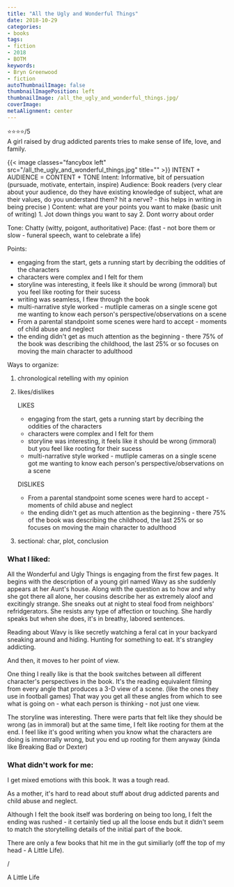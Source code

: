 ```yaml
---
title: "All the Ugly and Wonderful Things"
date: 2018-10-29
categories:
- books
tags:
- fiction
- 2018
- BOTM
keywords:
- Bryn Greenwood
- fiction
autoThumbnailImage: false
thumbnailImagePosition: left
thumbnailImage: /all_the_ugly_and_wonderful_things.jpg/
coverImage: 
metaAlignment: center
---
```


:star::star::star::star:/5 <br>
A girl raised by drug addicted parents tries to make sense of life, love, and family. 
<!--more-->

{{< image classes="fancybox left" src="/all_the_ugly_and_wonderful_things.jpg"  title="" >}}
INTENT + AUDIENCE = CONTENT + TONE
Intent: Informative, bit of persuation (pursuade, motivate, entertain, inspire)
Audience: Book readers (very clear about your audience, do they have existing knowledge of subject, what are their values, do you understand them? hit a nerve? - this helps in writing in being precise )
Content: what are your points you want to make (basic unit of writing)
	1. Jot down things you want to say
	2. Dont worry about order

Tone: Chatty (witty, poigont, authoritative)
Pace: (fast - not bore them or slow - funeral speech, want to celebrate a life)

Points:
- engaging from the start, gets a running start by decribing the oddities of the characters
- characters were complex and I felt for them
- storyline was interesting, it feels like it should be wrong (immoral) but you feel like rooting for their sucess
- writing was seamless, I flew through the book
- multi-narrative style worked - mutliple cameras on a single scene got me wanting to know each person's perspective/observations on a scene
- From a parental standpoint some scenes were hard to accept - moments of child abuse and neglect
- the ending didn't get as much attention as the beginning - there 75% of the book was describing the childhood, the last 25% or so focuses on moving the main character to adulthood

Ways to organize:
1. chronological retelling with my opinion
2. likes/dislikes
	
	LIKES
	- engaging from the start, gets a running start by decribing the oddities of the characters
	- characters were complex and I felt for them
	- storyline was interesting, it feels like it should be wrong (immoral) but you feel like rooting for their sucess
	- multi-narrative style worked - mutliple cameras on a single scene got me wanting to know each person's perspective/observations on a scene
	
	DISLIKES
	- From a parental standpoint some scenes were hard to accept - moments of child abuse and neglect
	- the ending didn't get as much attention as the beginning - there 75% of the book was describing the childhood, the last 25% or so focuses on moving the main character to adulthood

3. sectional: char, plot, conclusion

### What I liked:

All the Wonderful and Ugly Things is engaging from the first few pages. It begins with the description of  a young girl named Wavy as she suddenly appears at her Aunt's house. Along with the question as to how and why she got there all alone, her cousins describe her as extremely aloof and excitingly strange. She sneaks out at night to steal food from neighbors' refridgerators. She resists any type of affection or touching. She hardly speaks but when she does, it's in breathy, labored sentences. 

Reading about Wavy is like secretly watching a feral cat in your backyard sneaking around and hiding. Hunting for something to eat. It's strangley addicting.

And then, it moves to her point of view. 

One thing I really like is that the book switches between all different character's perspectives in the book. It's the reading equivalent filming from every angle that produces a 3-D view of a scene. (like the ones they use in football games) That way you get all these angles from which to see what is going on - what each person is thinking - not just one view. 

The storyline was interesting. There were parts that felt like they should be wrong (as in immoral) but at the same time, I felt like rooting for them at the end. I feel like it's good writing when you know what the characters are doing is immorrally wrong, but you end up rooting for them anyway (kinda like Breaking Bad or Dexter) 

### What didn't work for me:

I get mixed emotions with this book. It was a tough read. 

As a mother, it's hard to read about stuff about drug addicted parents and child abuse and neglect. 

Although I felt the book itself was bordering on being too long, I felt the ending was rushed - it certainly tied up all the loose ends but it didn't seem to match the storytelling details of the initial part of the book.

There are only a few books that hit me in the gut similiarly (off the top of my head - A Little Life). 


/

A Little Life


 